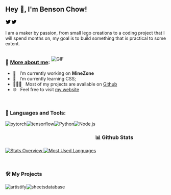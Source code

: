 ## Hey 👋, I'm Benson Chow!
<a href='https://twitter.com/bensonchow2/'><img align='left' alt="twitter" src="https://github.com/bensonchow123/bensonchow123/blob/main/icons/twitter.svg" height='18px'/></a>
<a href='https://www.kaggle.com/rahuljha98/'><img alt="kaggle" src="https://raw.githubusercontent.com/bensonchow123/bensonchow123/561d474902b59c7429ec22bb73e225696c27b202/icons/twitter.svg" height='18px'/></a>


I am a maker by passion, from small lego creations to a coding project that I will spend months on, my goal is to build something that is practical to some extent.
<br/>
<br/>

<img align="right" alt="GIF" src="https://raw.githubusercontent.com/rahul-jha98/rahul-jha98/main/techstack.gif" width="360px"/>
  
### 🧐 [More about me](https://bensonchow.xyz/):

- 🔭 &nbsp; I’m currently working on **MineZone**
- 🌱 &nbsp; I’m currently learning CSS; 
- 👨🏻‍💻 &nbsp; Most of my projects are available on [Github](https://github.com/bensonchow123?tab=repositories)
- 🌐 &nbsp; Feel free to visit [my website](https://bensonchow.xyz/)

<br>

### 🔨 Languages and Tools:
<a href="https://pytorch.org/" target="_blank"> <img align="left" src="https://raw.githubusercontent.com/rahul-jha98/github_readme_icons/main/language_and_tools/square/pytorch/pytorch.svg" alt="pytorch" height="42px"/> </a> 
<a href="https://www.tensorflow.org" target="_blank"> <img align="left" src="https://raw.githubusercontent.com/rahul-jha98/github_readme_icons/main/language_and_tools/square/tensorflow/tensorflow.svg" alt="tensorflow" height="42px"/> </a> 
<a href="https://www.python.org" target="_blank"><img align="left" alt="Python" height ="42px" src="https://raw.githubusercontent.com/rahul-jha98/github_readme_icons/main/language_and_tools/square/python/python.svg"></a>
<a href="https://nodejs.org" target="_blank"><img align="left" alt="Node.js" height ="42px" src="https://raw.githubusercontent.com/rahul-jha98/github_readme_icons/main/language_and_tools/square/node/node.svg"></a>

<br>


### 📊 Github Stats
<a href='https://github.com/bensonchow123/github-stats-transparent'>
  
![Stats Overview](https://raw.githubusercontent.com/bensonchow123/github-stats-transparent/output/generated/overview.svg)
![Most Used Languages](https://raw.githubusercontent.com/bensonchow123/github-stats-transparent/output/generated/languages.svg)

</a>

<br>

### 🛠️ My Projects
<a href="https://github.com/bensonchow123/MineZone" target="_blank"> <img alt="artistify" src="./projects/artistify.svg" height="68" align="left"> </a>
<a href="https://github.com/rahul-jha98/BensonChowPersonalWebsite" target="_blank"> <img alt="sheetsdatabase" src="./projects/sheetsdatabase.svg"  height="68" align="left"> </a>
